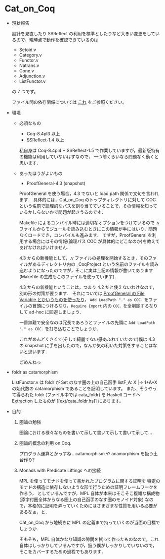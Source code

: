 Cat_on_Coq
==========

* 現状報告

  設計を見直したり SSReflect の利用を標準としたりなど大きい変更をしているので、現時点で動作を確認できているのは

  - Setoid.v
  - Category.v
  - Functor.v
  - Natrans.v
  - Cone.v
  - Adjunction.v
  - ListFunctor.v

  の 7 つです。

  ファイル間の依存関係については [これ](dep_graph.dot.png) をご参照ください。

* 環境

  - 必須なもの

	- Coq-8.4pl3 以上
	- SSReflect-1.4 以上

	私自身は Coq-8.4pl4 + SSReflect-1.5 で作業していますが，最新版特有の機能は利用していないはずなので，
	一つ前くらいなら問題なく動くと思います．

  - あったほうがよいもの

	- ProofGeneral-4.3 (snapshot)

	ProofGeneral を使う場合，4.3 でないと load path 関係で文句を言われます．
	具体的には，Cat\_on\_Coq のトップディレクトリに対して COC という名前で論理的なパスを割り当てていることで，その情報を知っているかしらないかで問題が起きうるのです．
	
	Makefile によるコンパイル時には適切なオプションをつけているので .v ファイルからモジュールを読み込むときにこの情報が手にはいり，問題なくロードでき，コンパイルも進みます．
	ですが，ProofGeneral を利用する場合にはその情報(論理パス COC が具体的にどこなのか)を教えてあげなければいけません．
	
	4.3 からの新機能として，.v ファイルの処理を開始するとき，そのファイルがあるディレクトリ内の _CoqProject という名前のファイルを読み込むようになったのですが，そこに実は上記の情報が書いてあります(Makefile の生成もこのファイルを使っています)．
	
	4.3 からの新機能ということは，つまり 4.2 だと使えないわけなので，別の形の対策が要ります．
	それについては [ProofGeneral の File Variable とかいうものを使ったり](http://proofgeneral.inf.ed.ac.uk/htmlshow.php?title=Proof+General+user+manual&file=releases%2FProofGeneral%2Fdoc%2FProofGeneral%2FProofGeneral_10.html#Using-file-variables)，
	`Add LoadPath "." as COC.` をファイルの冒頭につけるなり，`Require Import` 内の `COC.` を全削除するなりして ad-hoc に回避しましょう．

    一番無難で安全なのは冗長であろうとファイルの先頭に `Add LoadPath "." as COC.`  を打ち込むことでしょうか．

	これがめんどくさくて(そして綺麗でない感あふれていたので)僕は 4.3 の snapshot に手を出したので，なんか気の利いた対策をすることはないと思います．

	ごめんねっ
  
* foldr as catamorphism

  ListFunctor.v は foldr が Set のなす圏の上の自己函手 listF_A: X |-> 1+A*X の始代数の catamorphism であることを証明しています。
  また、そうやって得られた foldr (ファイル中では cata_foldr) を Haskell コードへ Extraction したものが [[ext/cata_foldr.hs]] にあります。

* 目的

  1. 圏論の勉強

     圏論における様々なものを書いて示して書いて示して書いて示して...

  2. 圏論的概念の利用 on Coq.

     プログラム運算とかっすね．catamorphism や anamorphism を扱う土台作り?

  3. Monads with Predicate Liftings への接続

     MPL を使ってモナドを使って書かれたプログラムに関する証明を
     特定のモナドの構造に依存しないような形で行うための証明フレームワークを作ろう，
     としているんですが，MPL 自体が本来はそこそこ複雑な構成物
     (添字付圏全体からなる圏上の自己函手のなす圏のモノイド対象)
     なので，本格的に証明を弄っていくためにはさまざまな性質を用いる必要があるなぁ，と．

     Cat_on_Coq から地続きに MPL の定義まで持っていくのが当面の目標でしょうか．
     
     そもそも，MPL 自体かなり知識の隙間を拭って作ったものなので，これ自体はしっかりしているんですが，扱う僕がしっかりしていないので，そこをカバーするための過程でもあります．
